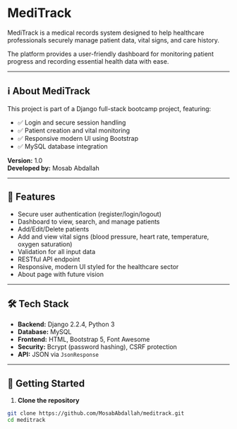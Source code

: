 # MediTrack

MediTrack is a medical records system designed to help healthcare professionals securely manage patient data, vital signs, and care history.

The platform provides a user-friendly dashboard for monitoring patient progress and recording essential health data with ease.

---

## ℹ️ About MediTrack

This project is part of a Django full-stack bootcamp project, featuring:

- ✅ Login and secure session handling  
- ✅ Patient creation and vital monitoring  
- ✅ Responsive modern UI using Bootstrap  
- ✅ MySQL database integration  

**Version:** 1.0  
**Developed by:** Mosab Abdallah

---

## 🌟 Features

- Secure user authentication (register/login/logout)
- Dashboard to view, search, and manage patients
- Add/Edit/Delete patients
- Add and view vital signs (blood pressure, heart rate, temperature, oxygen saturation)
- Validation for all input data
- RESTful API endpoint
- Responsive, modern UI styled for the healthcare sector
- About page with future vision

---

## 🛠 Tech Stack

- **Backend:** Django 2.2.4, Python 3
- **Database:** MySQL
- **Frontend:** HTML, Bootstrap 5, Font Awesome
- **Security:** Bcrypt (password hashing), CSRF protection
- **API:** JSON via `JsonResponse`

---

## 🚀 Getting Started

1. **Clone the repository**  
```bash
git clone https://github.com/MosabAbdallah/meditrack.git
cd meditrack
